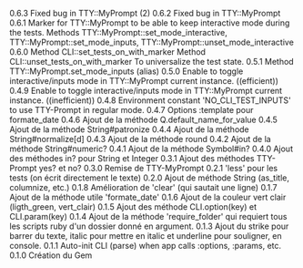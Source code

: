 0.6.3
  Fixed bug in TTY::MyPrompt (2)
0.6.2
  Fixed bug in TTY::MyPrompt
0.6.1
  Marker for TTY::MyPrompt to be able to keep interactive mode
  during the tests.
  Methods TTY::MyPrompt::set_mode_interactive, TTY::MyPrompt::set_mode_inputs, TTY::MyPrompt::unset_mode_interactive
0.6.0
  Method CLI::set_tests_on_with_marker
  Method CLI::unset_tests_on_with_marker
  To universalize the test state.
0.5.1
  Method TTY::MyPrompt.set_mode_inputs (alias)
0.5.0
  Enable to toggle interactive/inputs mode in TTY::MyPrompt
  current instance. ((efficient))
0.4.9
  Enable to toggle interactive/inputs mode in TTY::MyPrompt
  current instance. ((inefficient))
0.4.8
  Environment constant 'NO_CLI_TEST_INPUTS' to use TTY-Prompt in
  regular mode.
0.4.7
  Options :template pour formate_date
0.4.6
  Ajout de la méthode Q.default_name_for_value
0.4.5
  Ajout de la méthode String#patronize
0.4.4
  Ajout de la méthode String#normalize[d]
0.4.3
  Ajout de la méthode round
0.4.2
  Ajout de la méthode String#numeric?
0.4.1
  Ajout de la méthode Symbol#in?
0.4.0
  Ajout des méthodes in? pour String et Integer
0.3.1
  Ajout des méthodes TTY-Prompt yes? et no?
0.3.0
  Remise de TTY-MyPrompt
0.2.1
  'less' pour les tests (on écrit directement le texte)
0.2.0
  Ajout de méthode String (as_title, columnize, etc.)
0.1.8
  Amélioration de 'clear' (qui sautait une ligne)
0.1.7
  Ajout de la méthode utile 'formate_date'
0.1.6
  Ajout de la couleur vert clair (ligth_green, vert_clair)
0.1.5
  Ajout des méthode CLI.option(key) et CLI.param(key)
0.1.4
  Ajout de la méthode 'require_folder' qui requiert tous les scripts
  ruby d'un dossier donné en argument.
0.1.3
  Ajout du strike pour barrer du texte, italic pour mettre en
  italic et underline pour souligner, en console.
0.1.1
  Auto-init CLI (parse) when app calls :options, :params, etc.
0.1.0
  Création du Gem
